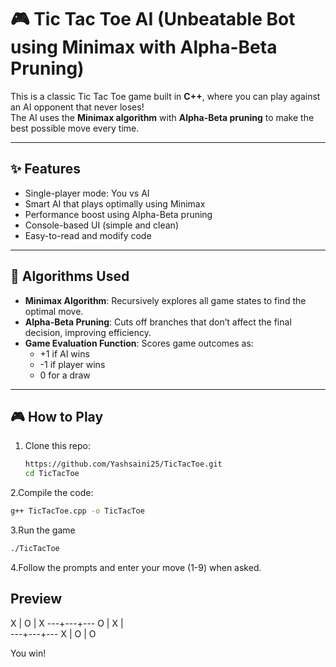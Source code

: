 # 🎮 Tic Tac Toe AI (Unbeatable Bot using Minimax with Alpha-Beta Pruning)

This is a classic Tic Tac Toe game built in **C++**, where you can play against an AI opponent that never loses!  
The AI uses the **Minimax algorithm** with **Alpha-Beta pruning** to make the best possible move every time.

---

## ✨ Features

- Single-player mode: You vs AI
- Smart AI that plays optimally using Minimax
- Performance boost using Alpha-Beta pruning
- Console-based UI (simple and clean)
- Easy-to-read and modify code

---

## 🧠 Algorithms Used

- **Minimax Algorithm**: Recursively explores all game states to find the optimal move.
- **Alpha-Beta Pruning**: Cuts off branches that don’t affect the final decision, improving efficiency.
- **Game Evaluation Function**: Scores game outcomes as:
  - +1 if AI wins
  - -1 if player wins
  - 0 for a draw

---

## 🎮 How to Play

1. Clone this repo:
   ```bash
   https://github.com/Yashsaini25/TicTacToe.git
   cd TicTacToe
   ```

2.Compile the code:
  ```bash
  g++ TicTacToe.cpp -o TicTacToe
  ```

3.Run the game
  ```bash
  ./TicTacToe
  ```

4.Follow the prompts and enter your move (1-9) when asked.

## Preview
 X | O | X
---+---+---
 O | X |  
---+---+---
 X | O | O

You win!


